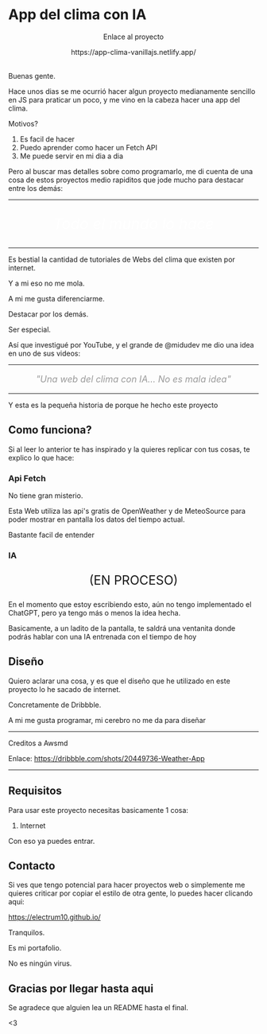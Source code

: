 # App del clima con IA


<p align = center style=""> Enlace al proyecto</p>
<p align = center >https://app-clima-vanillajs.netlify.app/</p>

<br>
Buenas gente.

Hace unos dias se me ocurrió hacer algun proyecto medianamente sencillo en JS para praticar un poco, y me vino en la cabeza hacer una app del clima.

Motivos?
1. Es facil de hacer
2. Puedo aprender como hacer un Fetch API
3. Me puede servir en mi dia a dia

Pero al buscar mas detalles sobre como programarlo, me di cuenta de una cosa de estos proyectos medio rapiditos que jode mucho para destacar entre los demás:

<hr>
<p align=center style="color: #fff; font-size: 30px; font-style: italic;" > Todo el mundo lo hace </p>
<hr>
Es bestial la cantidad de tutoriales de Webs del clima que existen por internet.

Y a mi eso no me mola.

A mi me gusta diferenciarme.

Destacar por los demás.

Ser especial.

Así que investigué por YouTube, y el grande de @midudev me dio una idea en uno de sus videos:

<hr>
<p align= center style="color: #9B9B9B; font-size: 18px; font-style: italic;"> "Una web del clima con IA... No es mala idea" </p>
<hr>

Y esta es la pequeña historia de porque he hecho este proyecto

## Como funciona?
Si al leer lo anterior te has inspirado y la quieres replicar con tus cosas, te explico lo que hace:

### Api Fetch
No tiene gran misterio.

Esta Web utiliza las api's gratis de OpenWeather y de MeteoSource para poder mostrar en pantalla los datos del tiempo actual.

Bastante facil de entender

### IA
<p align=center style="font-size: 25px">(EN PROCESO)</p>

En el momento que estoy escribiendo esto, aún no tengo implementado el ChatGPT, pero ya tengo más o menos la idea hecha.

Basicamente, a un ladito de la pantalla, te saldrá una ventanita donde podrás hablar con una IA entrenada con el tiempo de hoy


## Diseño
Quiero aclarar una cosa, y es que el diseño que he utilizado en este proyecto lo he sacado de internet.

Concretamente de Dribbble.

A mi me gusta programar, mi cerebro no me da para diseñar

<hr>

Creditos a Awsmd

Enlace: https://dribbble.com/shots/20449736-Weather-App

<hr>

## Requisitos

Para usar este proyecto necesitas basicamente 1 cosa:

1. Internet

Con eso ya puedes entrar.

## Contacto

Si ves que tengo potencial para hacer proyectos web o simplemente me quieres criticar por copiar el estilo de otra gente, lo puedes hacer clicando aqui:

https://electrum10.github.io/

Tranquilos.

Es mi portafolio.

No es ningún virus.

## Gracias por llegar hasta aqui

Se agradece que alguien lea un README hasta el final.

<3
